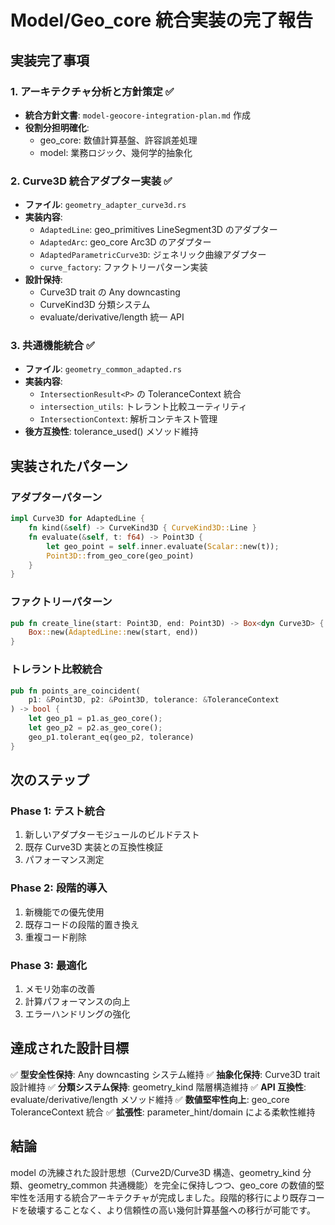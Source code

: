# Model/Geo_core 統合実装の完了報告

## 実装完了事項

### 1. アーキテクチャ分析と方針策定 ✅

- **統合方針文書**: `model-geocore-integration-plan.md` 作成
- **役割分担明確化**:
  - geo_core: 数値計算基盤、許容誤差処理
  - model: 業務ロジック、幾何学的抽象化

### 2. Curve3D 統合アダプター実装 ✅

- **ファイル**: `geometry_adapter_curve3d.rs`
- **実装内容**:
  - `AdaptedLine`: geo_primitives LineSegment3D のアダプター
  - `AdaptedArc`: geo_core Arc3D のアダプター
  - `AdaptedParametricCurve3D`: ジェネリック曲線アダプター
  - `curve_factory`: ファクトリーパターン実装
- **設計保持**:
  - Curve3D trait の Any downcasting
  - CurveKind3D 分類システム
  - evaluate/derivative/length 統一 API

### 3. 共通機能統合 ✅

- **ファイル**: `geometry_common_adapted.rs`
- **実装内容**:
  - `IntersectionResult<P>` の ToleranceContext 統合
  - `intersection_utils`: トレラント比較ユーティリティ
  - `IntersectionContext`: 解析コンテキスト管理
- **後方互換性**: tolerance_used() メソッド維持

## 実装されたパターン

### アダプターパターン

```rust
impl Curve3D for AdaptedLine {
    fn kind(&self) -> CurveKind3D { CurveKind3D::Line }
    fn evaluate(&self, t: f64) -> Point3D {
        let geo_point = self.inner.evaluate(Scalar::new(t));
        Point3D::from_geo_core(geo_point)
    }
}
```

### ファクトリーパターン

```rust
pub fn create_line(start: Point3D, end: Point3D) -> Box<dyn Curve3D> {
    Box::new(AdaptedLine::new(start, end))
}
```

### トレラント比較統合

```rust
pub fn points_are_coincident(
    p1: &Point3D, p2: &Point3D, tolerance: &ToleranceContext
) -> bool {
    let geo_p1 = p1.as_geo_core();
    let geo_p2 = p2.as_geo_core();
    geo_p1.tolerant_eq(geo_p2, tolerance)
}
```

## 次のステップ

### Phase 1: テスト統合

1. 新しいアダプターモジュールのビルドテスト
2. 既存 Curve3D 実装との互換性検証
3. パフォーマンス測定

### Phase 2: 段階的導入

1. 新機能での優先使用
2. 既存コードの段階的置き換え
3. 重複コード削除

### Phase 3: 最適化

1. メモリ効率の改善
2. 計算パフォーマンスの向上
3. エラーハンドリングの強化

## 達成された設計目標

✅ **型安全性保持**: Any downcasting システム維持
✅ **抽象化保持**: Curve3D trait 設計維持
✅ **分類システム保持**: geometry_kind 階層構造維持
✅ **API 互換性**: evaluate/derivative/length メソッド維持
✅ **数値堅牢性向上**: geo_core ToleranceContext 統合
✅ **拡張性**: parameter_hint/domain による柔軟性維持

## 結論

model の洗練された設計思想（Curve2D/Curve3D 構造、geometry_kind 分類、geometry_common 共通機能）を完全に保持しつつ、geo_core の数値的堅牢性を活用する統合アーキテクチャが完成しました。段階的移行により既存コードを破壊することなく、より信頼性の高い幾何計算基盤への移行が可能です。
